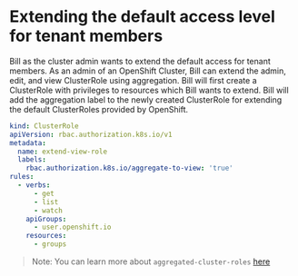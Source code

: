 # Extending the default access level for tenant members

Bill as the cluster admin wants to extend the default access for tenant members. As an admin of an OpenShift Cluster, Bill can extend the admin, edit, and view ClusterRole using aggregation. Bill will first create a ClusterRole with privileges to resources which Bill wants to extend. Bill will add the aggregation label to the newly created ClusterRole for extending the default ClusterRoles provided by OpenShift.

```yaml
kind: ClusterRole
apiVersion: rbac.authorization.k8s.io/v1
metadata:
  name: extend-view-role
  labels:
    rbac.authorization.k8s.io/aggregate-to-view: 'true'
rules:
  - verbs:
      - get
      - list
      - watch
    apiGroups:
      - user.openshift.io
    resources:
      - groups
```
> Note: You can learn more about `aggregated-cluster-roles` [here](https://kubernetes.io/docs/reference/access-authn-authz/rbac/#aggregated-clusterroles)
